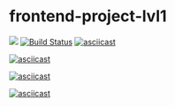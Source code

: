 # frontend-project-lvl1

<a href="https://codeclimate.com/github/codeclimate/codeclimate/maintainability"><img src="https://api.codeclimate.com/v1/badges/a99a88d28ad37a79dbf6/maintainability" /></a>
[![Build Status](https://travis-ci.com/Nevelskoy/frontend-project-lvl1.svg?branch=master)](https://travis-ci.com/Nevelskoy/frontend-project-lvl1)
[![asciicast](https://asciinema.org/a/TEn1GhZ63DZEA1TDdph9z5sP7.svg)](https://asciinema.org/a/TEn1GhZ63DZEA1TDdph9z5sP7)

[![asciicast](https://asciinema.org/a/u3rWCWdx2uPHawrViTURyA5S3.svg)](https://asciinema.org/a/u3rWCWdx2uPHawrViTURyA5S3)

[![asciicast](https://asciinema.org/a/5IdAbyzW8ktqzE4Up0m9MyRAO.svg)](https://asciinema.org/a/5IdAbyzW8ktqzE4Up0m9MyRAO)

[![asciicast](https://asciinema.org/a/8BcdGWCDcXtHjrnM9Q85bBJNj.svg)](https://asciinema.org/a/8BcdGWCDcXtHjrnM9Q85bBJNj)

